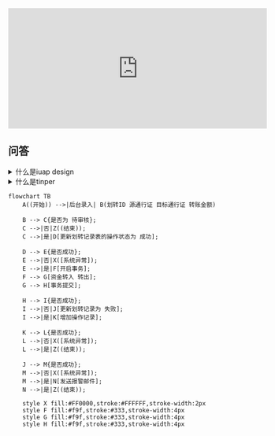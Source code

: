 <iframe id="embed_dom" name="embed_dom" frameborder="0" style="display:block;width:525px; height:245px;" src="https://www.processon.com/embed/62e097b77d9c087796e44fd2"></iframe>









## 问答

<details>
  <summary>什么是iuap design</summary>
  iuap design 是用友网络FED团队开发的企业级应用前端集成解决方案。
</details>

<details>
  <summary>什么是tinper</summary>
</details>

```mermaid
flowchart TB
    A((开始)) -->|后台录入| B(划转ID 源通行证 目标通行证 转账金额)
    
    B --> C{是否为 待审核};
    C -->|否|Z((结束));
    C -->|是|D[更新划转记录表的操作状态为 成功];
    
    D --> E{是否成功};
    E -->|否|X([系统异常]);
    E -->|是|F[开启事务];
    F --> G[资金转入 转出];
    G --> H[事务提交];
    
    H --> I{是否成功};
    I -->|否|J[更新划转记录为 失败];
    I -->|是|K[增加操作记录];
    
    K --> L{是否成功};
    L -->|否|X([系统异常]);
    L -->|是|Z((结束));
    
    J --> M{是否成功};
    M -->|否|X([系统异常]);
    M -->|是|N[发送报警邮件];
    N -->|是|Z((结束));
    
    style X fill:#FF0000,stroke:#FFFFFF,stroke-width:2px
    style F fill:#f9f,stroke:#333,stroke-width:4px
    style G fill:#f9f,stroke:#333,stroke-width:4px
    style H fill:#f9f,stroke:#333,stroke-width:4px
    
```

